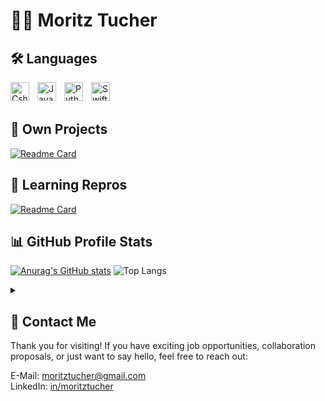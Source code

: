# 👨‍💻 Moritz Tucher

## 🛠️ Languages
<img align="left" alt="Csharp" width="30px" style="padding-right:10px;" src='https://cdn.jsdelivr.net/gh/devicons/devicon/icons/csharp/csharp-original.svg'>
<img align="left" alt="Java" width="30px" style="padding-right:10px;" src='https://cdn.jsdelivr.net/gh/devicons/devicon/icons/java/java-original.svg'>
<img align="left" alt="Python" width="30px" style="padding-right:10px;" src='https://cdn.jsdelivr.net/gh/devicons/devicon/icons/python/python-original.svg'>
<img align="left" alt="Swift" width="30px" style="padding-right:10px;" src='https://cdn.jsdelivr.net/gh/devicons/devicon/icons/swift/swift-original.svg'>
<br /><br />

## 📗 Own Projects
[![Readme Card](https://github-readme-stats.vercel.app/api/pin/?username=moritztucher&repo=RSS-Feed-Reader&show_owner=true&theme=github_dark)](https://github.com/moritztucher/RSS-Feed-Reader)

<!-- 
## 📙 Open-Source Contribution
Coming Soon
-->
## 📘 Learning Repros
[![Readme Card](https://github-readme-stats.vercel.app/api/pin/?username=moritztucher&repo=100DaysOfSwiftUI&show_owner=true&theme=github_dark)](https://github.com/moritztucher/100Days-of-SwiftUI)

## 📊 GitHub Profile Stats
[![Anurag's GitHub stats](https://github-readme-stats.vercel.app/api?username=moritztucher&theme=github_dark&show_icons=true)](https://github.com/moritztucher) ![Top Langs](https://github-readme-stats.vercel.app/api/top-langs/?username=moritztucher&theme=github_dark&layout=compact)
<details> 
  <summary></summary>
  <b>Note:</b> Top languages is only a metric of the languages my public code consists of and doesn't reflect experience or skill level.
</details>


## 📩 Contact Me
Thank you for visiting! If you have exciting job opportunities, collaboration proposals, or just want to say hello, feel free to reach out: 

E-Mail: [moritztucher@gmail.com][mail] <br />
LinkedIn: [in/moritztucher][linkedin]


<!-- 
### Commands for Links (GitHub Stats and Readme Card)
&show_icons=true
&show_owner=true
&theme=github_dark

### Links 
https://github.com/devicons/devicon/tree/v2.15.1/icons
https://github.com/DenverCoder1/
https://github.com/anuraghazra/github-readme-stats
-->

[mail]: mailto:moritztucher@gmail.com
[linkedin]: https://www.linkedin.com/in/moritztucher/
